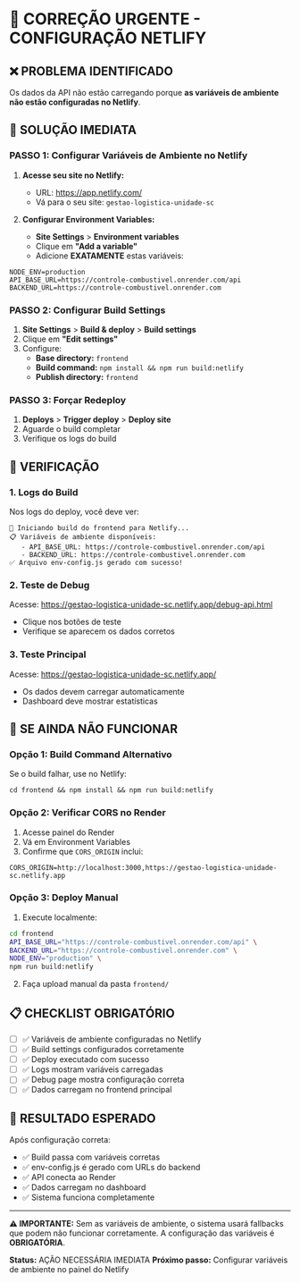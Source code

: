 # 🚨 CORREÇÃO URGENTE - CONFIGURAÇÃO NETLIFY

## ❌ PROBLEMA IDENTIFICADO
Os dados da API não estão carregando porque **as variáveis de ambiente não estão configuradas no Netlify**.

## 🎯 SOLUÇÃO IMEDIATA

### PASSO 1: Configurar Variáveis de Ambiente no Netlify

1. **Acesse seu site no Netlify:**
   - URL: https://app.netlify.com/
   - Vá para o seu site: `gestao-logistica-unidade-sc`

2. **Configurar Environment Variables:**
   - **Site Settings** > **Environment variables**
   - Clique em **"Add a variable"**
   - Adicione **EXATAMENTE** estas variáveis:

```
NODE_ENV=production
API_BASE_URL=https://controle-combustivel.onrender.com/api
BACKEND_URL=https://controle-combustivel.onrender.com
```

### PASSO 2: Configurar Build Settings

1. **Site Settings** > **Build & deploy** > **Build settings**
2. Clique em **"Edit settings"**
3. Configure:
   - **Base directory:** `frontend`
   - **Build command:** `npm install && npm run build:netlify`
   - **Publish directory:** `frontend`

### PASSO 3: Forçar Redeploy

1. **Deploys** > **Trigger deploy** > **Deploy site**
2. Aguarde o build completar
3. Verifique os logs do build

## 🧪 VERIFICAÇÃO

### 1. Logs do Build
Nos logs do deploy, você deve ver:
```
🔧 Iniciando build do frontend para Netlify...
📋 Variáveis de ambiente disponíveis:
   - API_BASE_URL: https://controle-combustivel.onrender.com/api
   - BACKEND_URL: https://controle-combustivel.onrender.com
✅ Arquivo env-config.js gerado com sucesso!
```

### 2. Teste de Debug
Acesse: https://gestao-logistica-unidade-sc.netlify.app/debug-api.html
- Clique nos botões de teste
- Verifique se aparecem os dados corretos

### 3. Teste Principal
Acesse: https://gestao-logistica-unidade-sc.netlify.app/
- Os dados devem carregar automaticamente
- Dashboard deve mostrar estatísticas

## 🔧 SE AINDA NÃO FUNCIONAR

### Opção 1: Build Command Alternativo
Se o build falhar, use no Netlify:
```
cd frontend && npm install && npm run build:netlify
```

### Opção 2: Verificar CORS no Render
1. Acesse painel do Render
2. Vá em Environment Variables
3. Confirme que `CORS_ORIGIN` inclui:
```
CORS_ORIGIN=http://localhost:3000,https://gestao-logistica-unidade-sc.netlify.app
```

### Opção 3: Deploy Manual
1. Execute localmente:
```bash
cd frontend
API_BASE_URL="https://controle-combustivel.onrender.com/api" \
BACKEND_URL="https://controle-combustivel.onrender.com" \
NODE_ENV="production" \
npm run build:netlify
```
2. Faça upload manual da pasta `frontend/`

## 📋 CHECKLIST OBRIGATÓRIO

- [ ] ✅ Variáveis de ambiente configuradas no Netlify
- [ ] ✅ Build settings configurados corretamente
- [ ] ✅ Deploy executado com sucesso
- [ ] ✅ Logs mostram variáveis carregadas
- [ ] ✅ Debug page mostra configuração correta
- [ ] ✅ Dados carregam no frontend principal

## 🎯 RESULTADO ESPERADO

Após configuração correta:
- ✅ Build passa com variáveis corretas
- ✅ env-config.js é gerado com URLs do backend
- ✅ API conecta ao Render
- ✅ Dados carregam no dashboard
- ✅ Sistema funciona completamente

---

**⚠️ IMPORTANTE:** Sem as variáveis de ambiente, o sistema usará fallbacks que podem não funcionar corretamente. A configuração das variáveis é **OBRIGATÓRIA**.

**Status:** AÇÃO NECESSÁRIA IMEDIATA
**Próximo passo:** Configurar variáveis de ambiente no painel do Netlify
